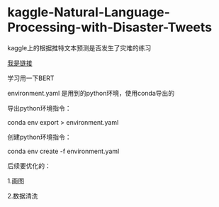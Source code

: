 # kaggle-Natural-Language-Processing-with-Disaster-Tweets

kaggle上的根据推特文本预测是否发生了灾难的练习

[我是链接](https://www.kaggle.com/competitions/nlp-getting-started)

学习用一下BERT

environment.yaml 是用到的python环境，使用conda导出的

导出python环境指令：

conda env export > environment.yaml 

创建python环境指令：

conda env create -f environment.yaml

后续要优化的：

1.画图

2.数据清洗